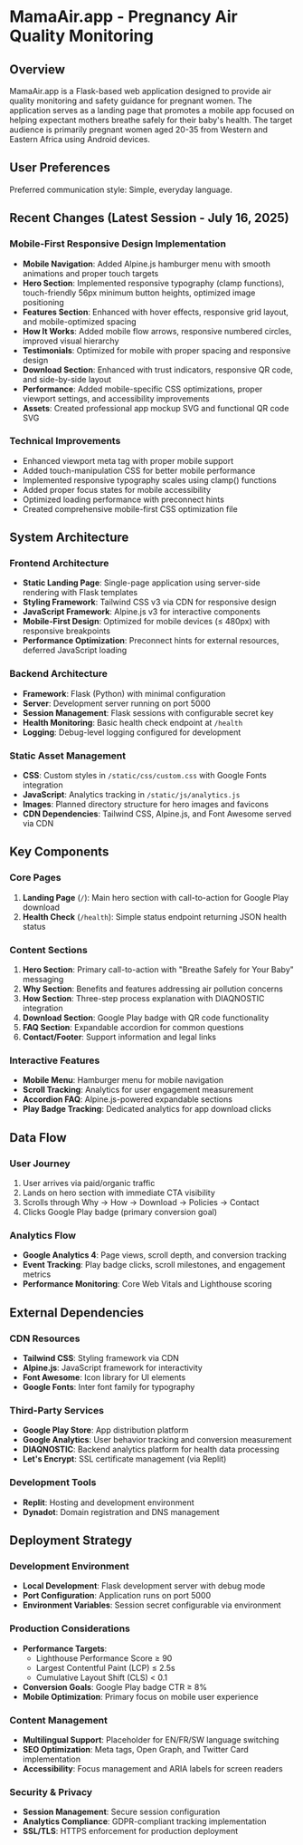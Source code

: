 # MamaAir.app - Pregnancy Air Quality Monitoring

## Overview

MamaAir.app is a Flask-based web application designed to provide air quality monitoring and safety guidance for pregnant women. The application serves as a landing page that promotes a mobile app focused on helping expectant mothers breathe safely for their baby's health. The target audience is primarily pregnant women aged 20-35 from Western and Eastern Africa using Android devices.

## User Preferences

Preferred communication style: Simple, everyday language.

## Recent Changes (Latest Session - July 16, 2025)

### Mobile-First Responsive Design Implementation
- **Mobile Navigation**: Added Alpine.js hamburger menu with smooth animations and proper touch targets
- **Hero Section**: Implemented responsive typography (clamp functions), touch-friendly 56px minimum button heights, optimized image positioning
- **Features Section**: Enhanced with hover effects, responsive grid layout, and mobile-optimized spacing
- **How It Works**: Added mobile flow arrows, responsive numbered circles, improved visual hierarchy
- **Testimonials**: Optimized for mobile with proper spacing and responsive design
- **Download Section**: Enhanced with trust indicators, responsive QR code, and side-by-side layout
- **Performance**: Added mobile-specific CSS optimizations, proper viewport settings, and accessibility improvements
- **Assets**: Created professional app mockup SVG and functional QR code SVG

### Technical Improvements
- Enhanced viewport meta tag with proper mobile support
- Added touch-manipulation CSS for better mobile performance  
- Implemented responsive typography scales using clamp() functions
- Added proper focus states for mobile accessibility
- Optimized loading performance with preconnect hints
- Created comprehensive mobile-first CSS optimization file

## System Architecture

### Frontend Architecture
- **Static Landing Page**: Single-page application using server-side rendering with Flask templates
- **Styling Framework**: Tailwind CSS v3 via CDN for responsive design
- **JavaScript Framework**: Alpine.js v3 for interactive components
- **Mobile-First Design**: Optimized for mobile devices (≤ 480px) with responsive breakpoints
- **Performance Optimization**: Preconnect hints for external resources, deferred JavaScript loading

### Backend Architecture
- **Framework**: Flask (Python) with minimal configuration
- **Server**: Development server running on port 5000
- **Session Management**: Flask sessions with configurable secret key
- **Health Monitoring**: Basic health check endpoint at `/health`
- **Logging**: Debug-level logging configured for development

### Static Asset Management
- **CSS**: Custom styles in `/static/css/custom.css` with Google Fonts integration
- **JavaScript**: Analytics tracking in `/static/js/analytics.js`
- **Images**: Planned directory structure for hero images and favicons
- **CDN Dependencies**: Tailwind CSS, Alpine.js, and Font Awesome served via CDN

## Key Components

### Core Pages
1. **Landing Page** (`/`): Main hero section with call-to-action for Google Play download
2. **Health Check** (`/health`): Simple status endpoint returning JSON health status

### Content Sections
1. **Hero Section**: Primary call-to-action with "Breathe Safely for Your Baby" messaging
2. **Why Section**: Benefits and features addressing air pollution concerns
3. **How Section**: Three-step process explanation with DIAQNOSTIC integration
4. **Download Section**: Google Play badge with QR code functionality
5. **FAQ Section**: Expandable accordion for common questions
6. **Contact/Footer**: Support information and legal links

### Interactive Features
- **Mobile Menu**: Hamburger menu for mobile navigation
- **Scroll Tracking**: Analytics for user engagement measurement
- **Accordion FAQ**: Alpine.js-powered expandable sections
- **Play Badge Tracking**: Dedicated analytics for app download clicks

## Data Flow

### User Journey
1. User arrives via paid/organic traffic
2. Lands on hero section with immediate CTA visibility
3. Scrolls through Why → How → Download → Policies → Contact
4. Clicks Google Play badge (primary conversion goal)

### Analytics Flow
- **Google Analytics 4**: Page views, scroll depth, and conversion tracking
- **Event Tracking**: Play badge clicks, scroll milestones, and engagement metrics
- **Performance Monitoring**: Core Web Vitals and Lighthouse scoring

## External Dependencies

### CDN Resources
- **Tailwind CSS**: Styling framework via CDN
- **Alpine.js**: JavaScript framework for interactivity
- **Font Awesome**: Icon library for UI elements
- **Google Fonts**: Inter font family for typography

### Third-Party Services
- **Google Play Store**: App distribution platform
- **Google Analytics**: User behavior tracking and conversion measurement
- **DIAQNOSTIC**: Backend analytics platform for health data processing
- **Let's Encrypt**: SSL certificate management (via Replit)

### Development Tools
- **Replit**: Hosting and development environment
- **Dynadot**: Domain registration and DNS management

## Deployment Strategy

### Development Environment
- **Local Development**: Flask development server with debug mode
- **Port Configuration**: Application runs on port 5000
- **Environment Variables**: Session secret configurable via environment

### Production Considerations
- **Performance Targets**: 
  - Lighthouse Performance Score ≥ 90
  - Largest Contentful Paint (LCP) ≤ 2.5s
  - Cumulative Layout Shift (CLS) < 0.1
- **Conversion Goals**: Google Play badge CTR ≥ 8%
- **Mobile Optimization**: Primary focus on mobile user experience

### Content Management
- **Multilingual Support**: Placeholder for EN/FR/SW language switching
- **SEO Optimization**: Meta tags, Open Graph, and Twitter Card implementation
- **Accessibility**: Focus management and ARIA labels for screen readers

### Security & Privacy
- **Session Management**: Secure session configuration
- **Analytics Compliance**: GDPR-compliant tracking implementation
- **SSL/TLS**: HTTPS enforcement for production deployment
